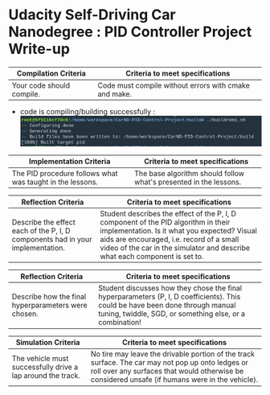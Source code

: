 # Udacity Self-Driving Car Nanodegree : PID Controller Project Write-up

Compilation Criteria | Criteria to meet specifications
-------------------- | -------------------------------
Your code should compile. | Code must compile without errors with cmake and make.

- code is compiling/building successfully : 
![Compilation](/images/005_compilation.png)


Implementation Criteria | Criteria to meet specifications
----------------------- | -------------------------------
The PID procedure follows what was taught in the lessons.| The base algorithm should follow what's presented in the lessons.


Reflection Criteria | Criteria to meet specifications
-------------------- | -------------------------------
Describe the effect each of the P, I, D components had in your implementation. | Student describes the effect of the P, I, D component of the PID algorithm in their implementation. Is it what you expected? Visual aids are encouraged, i.e. record of a small video of the car in the simulator and describe what each component is set to.


Reflection Criteria | Criteria to meet specifications
-------------------- | -------------------------------
Describe how the final hyperparameters were chosen. | Student discusses how they chose the final hyperparameters (P, I, D coefficients). This could be have been done through manual tuning, twiddle, SGD, or something else, or a combination!


Simulation Criteria | Criteria to meet specifications
-------------------- | -------------------------------
The vehicle must successfully drive a lap around the track. | No tire may leave the drivable portion of the track surface. The car may not pop up onto ledges or roll over any surfaces that would otherwise be considered unsafe (if humans were in the vehicle).
